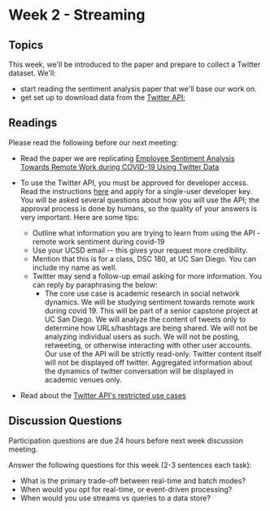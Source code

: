 # Week 2 - Streaming

## Topics

This week, we'll be introduced to the paper and prepare to collect a Twitter dataset. We'll:

* start reading the sentiment analysis paper that we'll base our work on.
* get set up to download data from the [Twitter API](https://developer.twitter.com/en/docs/twitter-api/getting-started/getting-access-to-the-twitter-api);

## Readings

Please read the following before our next meeting:

* Read the paper we are replicating [Employee Sentiment Analysis Towards Remote Work during COVID-19 Using
Twitter Data](https://inass.org/wp-content/uploads/2021/12/2022022808.pdf)

* To use the Twitter API, you must be approved for developer access. Read the instructions [here](https://developer.twitter.com/en/docs/twitter-api/getting-started/getting-access-to-the-twitter-api) and apply for a single-user developer key.
You will be asked several questions about how you will use the API; 
the approval process is done by humans, so the quality of your answers is very important. 
Here are some tips:
    * Outline what information you are trying to learn from using the API - remote work sentiment during covid-19  
    * Use your UCSD email -- this gives your request more credibility.
    * Mention that this is for a class, DSC 180, at UC San Diego. You can include my name as well.
    * Twitter may send a follow-up email asking for more information. You can reply by paraphrasing the below:
       * The core use case is academic research in social network dynamics. 
         We will be studying sentiment towards remote work during covid 19. This will be part of a senior capstone project at UC San Diego.
         We will analyze the content of tweets only to determine how URLs/hashtags are being shared. We will not be analyzing individual users as such. 
         We will not be posting, retweeting, or otherwise interacting with other user accounts. Our use of the API will be strictly read-only.
         Twitter content itself will not be displayed off twitter. 
         Aggregated information about the dynamics of twitter conversation will be displayed in academic venues only.

* Read about the [Twitter API's restricted use cases](https://developer.twitter.com/en/developer-terms/more-on-restricted-use-cases)

## Discussion Questions

Participation questions are due 24 hours before next week discussion meeting.  

Answer the following questions for this week (2-3 sentences each task):
  * What is the primary trade-off between real-time and batch modes?
  * When would you opt for real-time, or event-driven processing?
  * When would you use streams vs queries to a data store?


